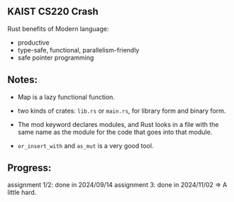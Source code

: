 ## KAIST CS220 Crash
Rust benefits of Modern language:
- productive
- type-safe, functional, parallelism-friendly
- safe pointer programming


## Notes:
- Map is a lazy functional function.

- two kinds of crates: `lib.rs` or `main.rs`, for library form and binary form.

- The mod keyword declares modules, and Rust looks in a file with the same name as the module for the code that goes into that module.

- `or_insert_with` and `as_mut` is a very good tool.

## Progress:
assignment 1/2: done in 2024/09/14
assignment 3: done in 2024/11/02 => A little hard.